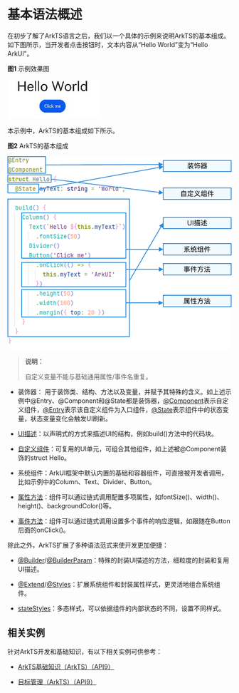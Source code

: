 # 基本语法概述


在初步了解了ArkTS语言之后，我们以一个具体的示例来说明ArkTS的基本组成。如下图所示，当开发者点击按钮时，文本内容从“Hello World”变为“Hello ArkUI”。


  **图1** 示例效果图  

![Video_2023-03-06_152548](figures/Video_2023-03-06_152548.gif)


本示例中，ArkTS的基本组成如下所示。


  **图2** ArkTS的基本组成  

![arkts-basic-grammar](figures/arkts-basic-grammar.png)


> **说明：**
>
> 自定义变量不能与基础通用属性/事件名重复。


- 装饰器： 用于装饰类、结构、方法以及变量，并赋予其特殊的含义。如上述示例中\@Entry、\@Component和\@State都是装饰器，[@Component](arkts-create-custom-components.md#component)表示自定义组件，[@Entry](arkts-create-custom-components.md#entry)表示该自定义组件为入口组件，[@State](arkts-state.md)表示组件中的状态变量，状态变量变化会触发UI刷新。

- [UI描述](arkts-declarative-ui-description.md)：以声明式的方式来描述UI的结构，例如build()方法中的代码块。

- [自定义组件](arkts-create-custom-components.md)：可复用的UI单元，可组合其他组件，如上述被\@Component装饰的struct Hello。

- 系统组件：ArkUI框架中默认内置的基础和容器组件，可直接被开发者调用，比如示例中的Column、Text、Divider、Button。

- [属性方法](../reference/apis-arkui/arkui-ts/ts-component-general-attributes.md)：组件可以通过链式调用配置多项属性，如fontSize()、width()、height()、backgroundColor()等。

- [事件方法](../reference/apis-arkui/arkui-ts/ts-component-general-events.md)：组件可以通过链式调用设置多个事件的响应逻辑，如跟随在Button后面的onClick()。


除此之外，ArkTS扩展了多种语法范式来使开发更加便捷：


- [@Builder](arkts-builder.md)/[@BuilderParam](arkts-builderparam.md)：特殊的封装UI描述的方法，细粒度的封装和复用UI描述。

- [@Extend](arkts-extend.md)/[@Styles](arkts-style.md)：扩展系统组件和封装属性样式，更灵活地组合系统组件。

- [stateStyles](arkts-statestyles.md)：多态样式，可以依据组件的内部状态的不同，设置不同样式。

## 相关实例

针对ArkTS开发和基础知识，有以下相关实例可供参考：

- [ArkTS基础知识（ArkTS）（API9）](https://gitee.com/openharmony/codelabs/tree/master/ETSUI/RankingDemo)

- [目标管理（ArkTS）（API9）](https://gitee.com/openharmony/codelabs/tree/master/ETSUI/TargetManagement)